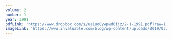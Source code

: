 ```yaml
---
volume: 2
number: 1
year: 1991
pdfLink: 'https://www.dropbox.com/s/ua1uo8ywpwd0ijz/2-1-1991.pdf?raw=1'
imageLink: 'https://www.invaluable.com/blog/wp-content/uploads/2019/03/buddhist-art-hero.jpg'
---
```

